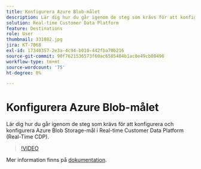 ```yaml
---
title: Konfigurera Azure Blob-målet
description: Lär dig hur du går igenom de steg som krävs för att konfigurera och konfigurera Azure Blob Storage-mål i Real-time Customer Data Platform (Real-Time CDP).
solution: Real-time Customer Data Platform
feature: Destinations
role: User
thumbnail: 331082.jpg
jira: KT-7068
exl-id: 17340357-2e3a-4c94-b010-442fba70b216
source-git-commit: 90f7621536573f60ac6585404b1ac0e49cb08496
workflow-type: tm+mt
source-wordcount: '75'
ht-degree: 0%

---
```


# Konfigurera Azure Blob-målet

Lär dig hur du går igenom de steg som krävs för att konfigurera och konfigurera Azure Blob Storage-mål i Real-time Customer Data Platform (Real-Time CDP).

>[!VIDEO](https://video.tv.adobe.com/v/331082/?quality=12&learn=on)

Mer information finns på [dokumentation](https://experienceleague.adobe.com/docs/experience-platform/destinations/catalog/cloud-storage/azure-blob.html).
